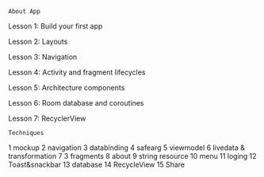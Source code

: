 	About App
 Lesson 1: Build your first app

 Lesson 2: Layouts

 Lesson 3: Navigation

 Lesson 4: Activity and fragment lifecycles

 Lesson 5: Architecture components

 Lesson 6: Room database and coroutines

 Lesson 7: RecyclerView

	Techniques
1	mockup
2	navigation
3	databinding
4	safearg
5	viewmodel
6	livedata & transformation
7	3 fragments
8	about
9	string resource
10	menu
11	loging
12	Toast&snackbar
13	database
14	RecycleView
15	Share